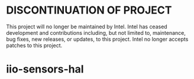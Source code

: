 # DISCONTINUATION OF PROJECT #
This project will no longer be maintained by Intel.
Intel has ceased development and contributions including, but not limited to, maintenance, bug fixes, new releases, or updates, to this project.
Intel no longer accepts patches to this project.
# iio-sensors-hal